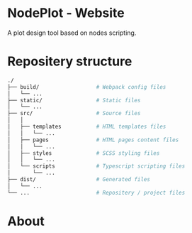 # NodePlot - Website

A plot design tool based on nodes scripting.

# Repositery structure

```sh
./
├── build/                  # Webpack config files
│   └── ...
├── static/                 # Static files
│   └── ...
├── src/                    # Source files
│   │
│   ├── templates           # HTML templates files
│   │   └── ...
│   ├── pages               # HTML pages content files
│   │   └── ...
│   ├── styles              # SCSS styling files
│   │   └── ...
│   └── scripts             # Typescript scripting files
│       └── ...
├── dist/                   # Generated files
│   └── ...
└── ...                     # Repositery / project files
```

# About

